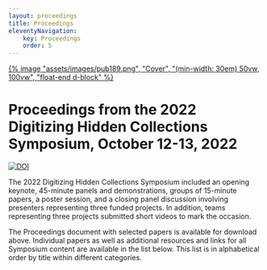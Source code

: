 ```yaml
---
layout: proceedings
title: Proceedings
eleventyNavigation:
    key: Proceedings
    order: 5
---
```


<div class="float-end">
    <a target="_blank" href="https://doi.org/10.5281/zenodo.10717861">
        {% image "assets/images/pub189.png", "Cover", "(min-width: 30em) 50vw, 100vw", "float-end d-block" %}
    </a>
</div>

# Proceedings from the 2022 Digitizing Hidden Collections Symposium, October 12-13, 2022

[![DOI](https://zenodo.org/badge/DOI/10.5281/zenodo.10717861.svg)](https://doi.org/10.5281/zenodo.10717861)


The 2022 Digitizing Hidden Collections Symposium included an opening keynote, 45-minute panels and demonstrations, groups of 15-minute papers, a poster session, and a closing panel discussion involving presenters representing three funded projects. In addition, teams representing three projects submitted short videos to mark the occasion.

The Proceedings document with selected papers is available for download above. Individual papers as well as additional resources and links for all Symposium content are available in the list below. This list is in alphabetical order by title within different categories.